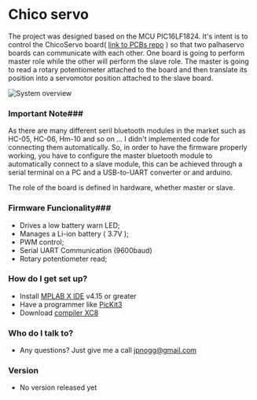 # Chico servo #

The project was designed based on the MCU PIC16LF1824. It's intent is to control the ChicoServo board( [link to PCBs repo](https://bitbucket.org/jpnbino/hw_palha_servo/src/master/) ) so that two palhaservo boards can communicate with each other. One board is going to perform master role while the other will perform the slave role. The master is going to read a rotary potentiometer attached to the board and then translate its position into a servomotor position attached to the slave board.

![System overview](https://i.imgur.com/gyzdevEl.png)

### Important Note###
As there are many different seril bluetooth modules in the market such as HC-05, HC-06, Hm-10 and so on ... I didn't implemented code for connecting them automatically. So, in order to have the firmware properly working, you have to configure the master bluetooth module to automatically connect to a slave module, this can be achieved through a serial terminal on a PC and a USB-to-UART converter or and arduino. 

The role of the board is defined in hardware, whether master or slave.

### Firmware Funcionality###
* Drives a low battery warn LED;
* Manages a Li-ion battery ( 3.7V );
* PWM control;
* Serial UART Communication (9600baud)
* Rotary potentiometer read;

### How do I get set up? ###

* Install [MPLAB X IDE](http://www.microchip.com/mplab/mplab-x-ide) v4.15 or greater
* Have a programmer like [PicKit3](http://www.microchip.com/Developmenttools/ProductDetails.aspx?PartNO=PG164130)
* Download [compiler XC8](http://www.microchip.com/mplab/compilers)


### Who do I talk to? ###

* Any questions? Just give me a call [jpnogg@gmail.com]()

### Version ###

* No version released yet
